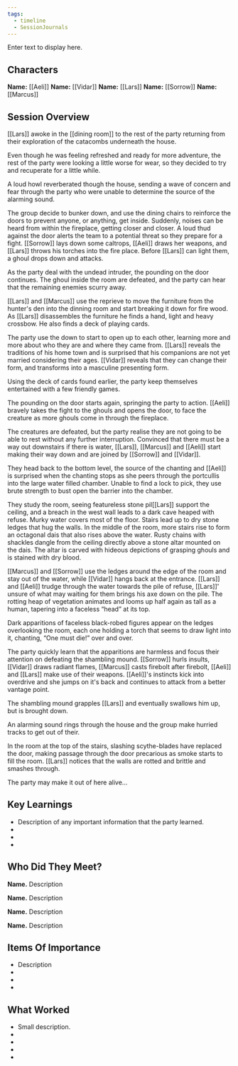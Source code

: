 ```yaml
---
tags:
  - timeline
  - SessionJournals
---
```


<div
      class='ob-timelines'
      data-date='144-43-49-00'
      data-title='dd-mm-yyy desc'
      data-class='orange'
      data-img = '\z_Assets\ImagePlaceholder.png'
      data-type='range'
      data-end="2000-10-20-00">
    Enter text to display here.
</div>

## Characters 
 
**Name:** [[Aeli]] 
**Name:**  [[Vidar]] 
**Name:** [[Lars]] 
**Name:** [[Sorrow]] 
**Name:** [[Marcus]] 
 
## Session Overview 
 
[[Lars]] awoke in the [[dining room]] to the rest of the party returning from their exploration of the catacombs underneath the house.

Even though he was feeling refreshed and ready for more adventure, the rest of the party were looking a little worse for wear, so they decided to try and recuperate for a little while. 

A loud howl reverberated though the house, sending a wave of concern and fear through the party who were unable to determine the source of the alarming sound.

The group decide to bunker down, and use the dining chairs to reinforce the doors to prevent anyone, or anything, get inside. Suddenly, noises can be heard from within the fireplace, getting closer and closer. A loud thud against the door alerts the team to a potential threat so they prepare for a fight. [[Sorrow]] lays down some caltrops, [[Aeli]] draws her weapons, and [[Lars]] throws his torches into the fire place. Before [[Lars]] can light them, a ghoul drops down and attacks. 

As the party deal with the undead intruder, the pounding on the door continues. The ghoul inside the room are defeated, and the party can hear that the remaining enemies scurry away.

[[Lars]] and [[Marcus]] use the reprieve to move the furniture from the hunter's den into the dinning room and start breaking it down for fire wood. As [[Lars]] disassembles the furniture he finds a hand, light and heavy crossbow. He also finds a deck of playing cards.


The party use the down to start to open up to each other, learning more and more about who they are and where they came from. [[Lars]] reveals the traditions of his home town and is surprised that his companions are not yet married considering their ages. [[Vidar]] reveals that they can change their form, and transforms into a masculine presenting form.

Using the deck of cards found earlier, the party keep themselves entertained with a few friendly games.

The pounding on the door starts again, springing the party to action. [[Aeli]] bravely takes the fight to the ghouls and opens the door, to face the creature as more ghouls come in through the fireplace.

The creatures are defeated, but the party realise they are not going to be able to rest without any further interruption. Convinced that there must be a way out downstairs if there is water, [[Lars]], [[Marcus]] and [[Aeli]] start making their way down and are joined by [[Sorrow]] and [[Vidar]]. 

They head back to the bottom level, the source of the chanting and [[Aeli]] is surprised when the chanting stops as she peers through the portcullis into the large water filled chamber. Unable to find a lock to pick, they use brute strength to bust open the barrier into the chamber.

They study the room, seeing featureless stone pil[[Lars]] support the ceiling, and a breach in the west wall leads to a dark cave heaped with refuse. Murky water covers most of the floor. Stairs lead up to dry stone ledges that hug the walls. In the middle of the room, more stairs rise to form an octagonal dais that also rises above the water. Rusty chains with shackles dangle from the ceiling directly above a stone altar mounted on the dais. The altar is carved with hideous depictions of grasping ghouls and is stained with dry blood.

[[Marcus]] and [[Sorrow]] use the ledges around the edge of the room and stay out of the water, while [[Vidar]] hangs back at the entrance. [[Lars]] and [[Aeli]] trudge through the water towards the pile of refuse, [[Lars]]' unsure of what may waiting for them brings his axe down on the pile. The rotting heap of vegetation animates and looms up half again as tall as a human, tapering into a faceless “head” at its top.

Dark apparitions of faceless black-robed figures appear on the ledges overlooking the room, each one holding a torch that seems to draw light into it, chanting, “One must die!” over and over.

The party quickly learn that the apparitions are harmless and focus their attention on defeating the shambling mound. [[Sorrow]] hurls insults, [[Vidar]] draws radiant flames, [[Marcus]] casts firebolt after firebolt, [[Aeli]] and [[Lars]] make use of their weapons. [[Aeli]]'s instincts kick into overdrive and she jumps on it's back and continues to attack from a better vantage point. 

The shambling mound grapples [[Lars]] and eventually swallows him up, but is brought down. 

An alarming sound rings through the house and the group make hurried tracks to get out of their. 

In the room at the top of the stairs, slashing scythe-blades have replaced the door, making passage through the door precarious as smoke starts to fill the room.  [[Lars]] notices that the walls are rotted and brittle and smashes through.

The party may make it out of here alive...



## Key Learnings
* Description of any important information that the party learned.
* 
* 
*
   
## Who Did They Meet?
 
**Name.** Description 
 
**Name.** Description 
 
**Name.** Description 
 
**Name.** Description 
 
## Items Of Importance
 
* Description 
* 
* 
*
## What Worked 
 
* Small description. 
* 
* 
* 
* 
